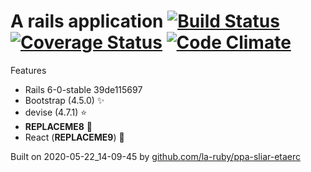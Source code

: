 
# A rails application [![Build Status](https://secure.travis-ci.org/la-ruby/eroc-nommoc-bew.svg?branch=master)](http://travis-ci.org/la-ruby/eroc-nommoc-bew) [![Coverage Status](https://coveralls.io/repos/github/evandrocoan/debugtools/badge.svg?branch=HEAD)](https://coveralls.io/github/la-ruby/eroc-nommoc-bew?branch=master) [![Code Climate](https://codeclimate.com/github/la-ruby/eroc-nommoc-bew/badges/gpa.svg)](https://codeclimate.com/github/la-ruby/eroc-nommoc-bew)




Features

+ Rails 6-0-stable 39de115697
+ Bootstrap (4.5.0) :sparkles:
+ devise (4.7.1) :star:
+ __REPLACEME8__ :muscle:
+ React (__REPLACEME9__) :purple_heart:


Built on 2020-05-22_14-09-45 by [github.com/la-ruby/ppa-sliar-etaerc](https://github.com/la-ruby/ppa-sliar-etaerc/blob/21135d0/create-rails-app)
